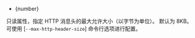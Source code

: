 <!-- YAML
added: v10.15.0
-->

* {number}

只读属性，指定 HTTP 消息头的最大允许大小（以字节为单位）。 
默认为 8KB。 
可使用 [`--max-http-header-size`] 命令行选项进行配置。


